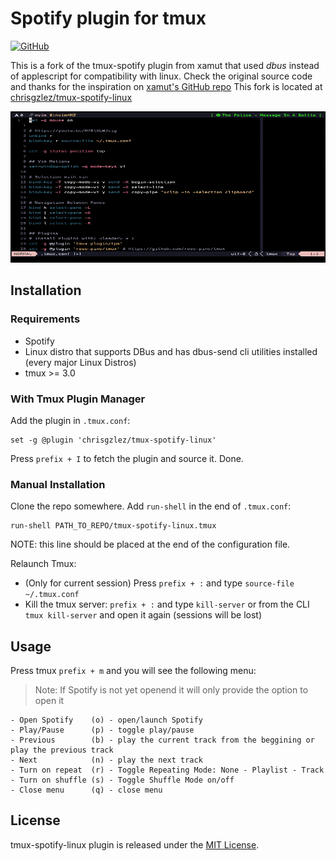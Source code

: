 # Spotify plugin for tmux
[![GitHub](https://img.shields.io/github/license/chrisgzlez/tmux-spotify-linux)](https://opensource.org/licenses/MIT)

This is a fork of the tmux-spotify plugin from xamut that used *dbus* instead of applescript for compatibility with linux.
Check the original source code and thanks for the inspiration on [xamut's GitHub repo](https://github.com/xamut/tmux-spotify)
This fork is located at [chrisgzlez/tmux-spotify-linux](https://github.com/chrisgzlez/tmux-spotify-linux)
<p align="center">
  <img src="https://github.com/chrisgzlez/tmux-spotify-linux/raw/main/media/full_spotify_menu.gif" alt="full-spotify-menu-display" width=600 height=242>
</p>

## Installation
### Requirements
- Spotify
- Linux distro that supports DBus and has dbus-send cli utilities installed (every major Linux Distros)
- tmux >= 3.0

### With Tmux Plugin Manager
Add the plugin in `.tmux.conf`:
```
set -g @plugin 'chrisgzlez/tmux-spotify-linux'
```
Press `prefix + I` to fetch the plugin and source it. Done.

### Manual Installation
Clone the repo somewhere. Add `run-shell` in the end of `.tmux.conf`:

```
run-shell PATH_TO_REPO/tmux-spotify-linux.tmux
```
NOTE: this line should be placed at the end of the configuration file.

Relaunch Tmux:
- (Only for current session) Press `prefix + :` and type `source-file ~/.tmux.conf`
- Kill the tmux server: `prefix + :` and type `kill-server` or from the CLI `tmux kill-server` and open it again (sessions will be lost)

## Usage
Press tmux `prefix + m` and you will see the following menu:

> Note: If Spotify is not yet openend it will only provide the option to open it

```
- Open Spotify    (o) - open/launch Spotify
- Play/Pause      (p) - toggle play/pause
- Previous        (b) - play the current track from the beggining or play the previous track
- Next            (n) - play the next track
- Turn on repeat  (r) - Toggle Repeating Mode: None - Playlist - Track
- Turn on shuffle (s) - Toggle Shuffle Mode on/off
- Close menu      (q) - close menu
```

## License
tmux-spotify-linux plugin is released under the [MIT License](https://opensource.org/licenses/MIT).
